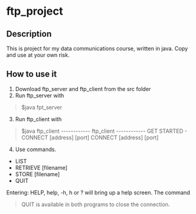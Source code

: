 # ftp_project
## Description
This is project for my data communications course, written in java. Copy and use at your own risk.
## How to use it
1. Download ftp_server and ftp_client from the src folder
2. Run ftp_server with 
  >$java fpt_server <port number>
3. Run ftp_client with
  >$java ftp_client
  >------------ ftp_client ------------
  >GET STARTED - CONNECT [address] [port]
  >CONNECT [address] [port]
4. Use commands.
  * LIST
  * RETRIEVE [filename]
  * STORE [filename]
  * QUIT

Entering: HELP, help, -h, h or ? will bring up a help screen.
The command
  >QUIT
  is available in both programs to close the connection. 

